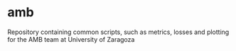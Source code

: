# amb
Repository containing common scripts, such as metrics, losses and plotting for the AMB team at University of Zaragoza
